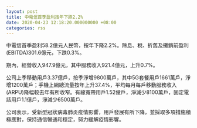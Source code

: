 ```yaml
---
layout: post
title: 中電信首季盈利按年下跌2.2%
date: 2020-04-23 12:18:20.000000000 +08:00
categories: rss
---
```


中電信首季盈利58.2億元人民幣，按年下降2.2%。除息、稅、折舊及攤銷前盈利(EBITDA)301.6億元，下跌0.3%。

期內，經營收入947.9億元，其中服務收入921.4億元，上升0.7%。

公司上季移動用戶3.37億戶，按季淨增9800萬戶，其中5G套餐用戶1661萬戶，淨增1200萬戶；手機上網總流量按年上升37.4%，平均每月每戶移動服務收入(ARPU)降幅較去年有所收窄。有線寬帶用戶1.52億戶，淨減少8100萬戶，固定電話用戶1.1億戶，淨減少6500萬戶。

公司表示，受新型冠狀病毒肺炎疫情影響，用戶發展有所下降，並採取多項措施積極應對，保持通信暢通和穩定，努力緩解疫情影響。
